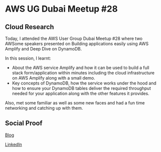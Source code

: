 # AWS UG Dubai Meetup #28

## Cloud Research

Today, I attended the AWS User Group Dubai Meetup #28 where two AWSome speakers presented on Building applications easily using AWS Amplify and Deep Dive on DynamoDB.

In this session, I learnt:
- About the AWS service Amplify and how it can be used to build a full stack form/application within minutes including the cloud infrastructure on AWS Amplify along with a small demo. 
- Key concepts of DynamoDB, how the service works under the hood and how to ensure your DynamoDB tables deliver the required throughput needed for your application along with the other features it provides.

Also, met some familiar as well as some new faces and had a fun time networking and catching up with them.


## Social Proof

[Blog](https://dev.to/aaditunni/aws-ug-dubai-meetup-28-2ape)

[LinkedIn](https://www.linkedin.com/posts/aaditunni_100daysofcloud-aws-cloud-activity-7042572859893821440-jc98?utm_source=share&utm_medium=member_desktop)
